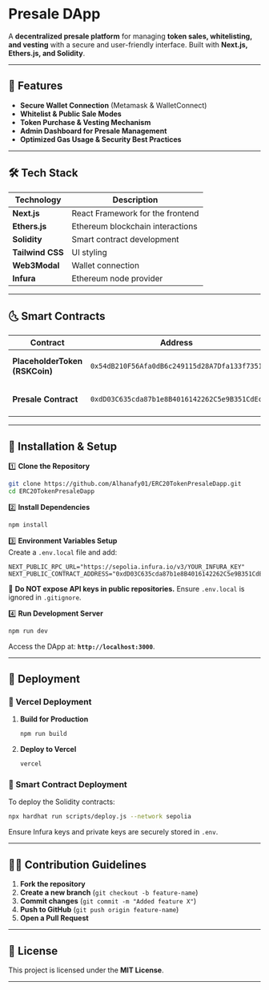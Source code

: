 # **Presale DApp**
A **decentralized presale platform** for managing **token sales, whitelisting, and vesting** with a secure and user-friendly interface. Built with **Next.js, Ethers.js, and Solidity**.

---

## **🚀 Features**
- **Secure Wallet Connection** (Metamask & WalletConnect)
- **Whitelist & Public Sale Modes**
- **Token Purchase & Vesting Mechanism**
- **Admin Dashboard for Presale Management**
- **Optimized Gas Usage & Security Best Practices**

---

## **🛠️ Tech Stack**
| Technology  | Description |
|-------------|------------|
| **Next.js** | React Framework for the frontend |
| **Ethers.js** | Ethereum blockchain interactions |
| **Solidity** | Smart contract development |
| **Tailwind CSS** | UI styling |
| **Web3Modal** | Wallet connection |
| **Infura** | Ethereum node provider |

---

## **🌜 Smart Contracts**
| Contract | Address | Description |
|----------|---------|-------------|
| **PlaceholderToken (RSKCoin)** | `0x54dB210F56Afa0dB6c249115d28A7Dfa133f7351` | ERC-20 Token for the presale |
| **Presale Contract** | `0xdD03C635cda87b1e8B4016142262C5e9B351CdEc` | Handles token sales & vesting |

---

## **🔧 Installation & Setup**
1️⃣ **Clone the Repository**
```bash
git clone https://github.com/Alhanafy01/ERC20TokenPresaleDapp.git
cd ERC20TokenPresaleDapp
```

2️⃣ **Install Dependencies**
```bash
npm install
```

3️⃣ **Environment Variables Setup**  
Create a `.env.local` file and add:
```plaintext
NEXT_PUBLIC_RPC_URL="https://sepolia.infura.io/v3/YOUR_INFURA_KEY"
NEXT_PUBLIC_CONTRACT_ADDRESS="0xdD03C635cda87b1e8B4016142262C5e9B351CdEc"
```
🛑 **Do NOT expose API keys in public repositories.** Ensure `.env.local` is ignored in `.gitignore`.

4️⃣ **Run Development Server**
```bash
npm run dev
```
Access the DApp at: **`http://localhost:3000`**.

---

## **🚀 Deployment**
### **📌 Vercel Deployment**
1. **Build for Production**
   ```bash
   npm run build
   ```
2. **Deploy to Vercel**
   ```bash
   vercel
   ```

### **📌 Smart Contract Deployment**
To deploy the Solidity contracts:
```bash
npx hardhat run scripts/deploy.js --network sepolia
```
Ensure Infura keys and private keys are securely stored in `.env`.

---

## **👨‍💻 Contribution Guidelines**
1. **Fork the repository**
2. **Create a new branch** (`git checkout -b feature-name`)
3. **Commit changes** (`git commit -m "Added feature X"`)
4. **Push to GitHub** (`git push origin feature-name`)
5. **Open a Pull Request**

---

## **🌟 License**
This project is licensed under the **MIT License**.

---

